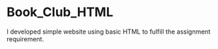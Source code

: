 # Book_Club_HTML
 I developed simple website using basic HTML to fulfill the assignment requirement.
